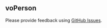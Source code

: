 ## voPerson

Please provide feedback using [GitHub Issues](https://github.com/voperson/voperson/issues).
